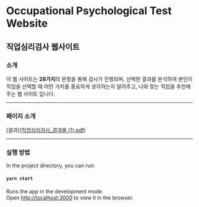 <!-- Heading -->
# Occupational Psychological Test Website
## 직업심리검사 웹사이트

### **소개**
이 웹 사이트는 **28가지**의 문항을 통해 검사가 진행되며, 선택한 결과를 분석하여 본인이 직업을 선택할 때 어떤 가치를 중요하게 생각하는지 알려주고, 나와 맞는 직업을 추천해주는 웹 사이트 입니다.
___
### **페이지 소개**
[결과]([직업심리검사_결과물 (1).pdf](https://github.com/kss02281/PsychologicaltestAboutJob_ReactWeb/files/7779294/_.1.pdf))
___
### **실행 방법**
In the project directory, you can run:

#### `yarn start`

Runs the app in the development mode.\
Open [http://localhost:3000](http://localhost:3000) to view it in the browser.
